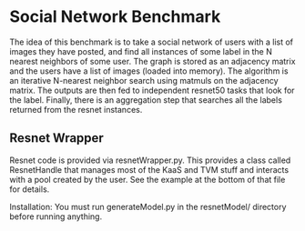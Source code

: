 # Social Network Benchmark
The idea of this benchmark is to take a social network of users with a list of images they have posted, and find all instances of some label in the N nearest neighbors of some user. The graph is stored as an adjacency matrix and the users have a list of images (loaded into memory). The algorithm is an iterative N-nearest neighbor search using matmuls on the adjacency matrix. The outputs are then fed to independent resnet50 tasks that look for the label. Finally, there is an aggregation step that searches all the labels returned from the resnet instances.
 
## Resnet Wrapper
Resnet code is provided via resnetWrapper.py. This provides a class called ResnetHandle that manages most of the KaaS and TVM stuff and interacts with a pool created by the user. See the example at the bottom of that file for details.

Installation: You must run generateModel.py in the resnetModel/ directory before running anything.
